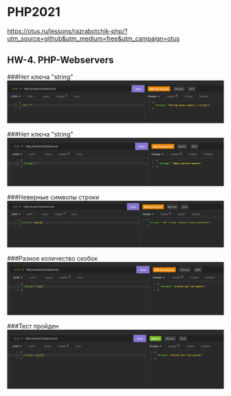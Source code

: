 # PHP2021

https://otus.ru/lessons/razrabotchik-php/?utm_source=github&utm_medium=free&utm_campaign=otus

## HW-4. PHP-Webservers

###Нет ключа "string"
![No key](screenshots/no_key.png)


###Нет ключа "string"
![empty string](screenshots/empty_string.png)


###Неверные символы строки
![invalid_chars](screenshots/invalid_chars.png)

###Разное количество скобок
![not_equals](screenshots/not_equals.png)

###Тест пройден
![success](screenshots/success.png)